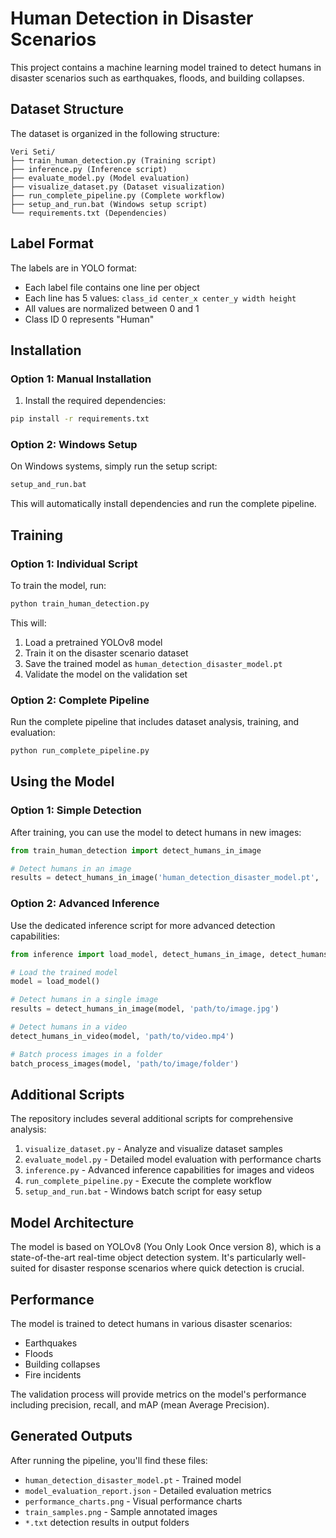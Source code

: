 # Human Detection in Disaster Scenarios

This project contains a machine learning model trained to detect humans in disaster scenarios such as earthquakes, floods, and building collapses.

## Dataset Structure

The dataset is organized in the following structure:
```
Veri Seti/
├── train_human_detection.py (Training script)
├── inference.py (Inference script)
├── evaluate_model.py (Model evaluation)
├── visualize_dataset.py (Dataset visualization)
├── run_complete_pipeline.py (Complete workflow)
├── setup_and_run.bat (Windows setup script)
└── requirements.txt (Dependencies)
```

## Label Format

The labels are in YOLO format:
- Each label file contains one line per object
- Each line has 5 values: `class_id center_x center_y width height`
- All values are normalized between 0 and 1
- Class ID 0 represents "Human"

## Installation

### Option 1: Manual Installation
1. Install the required dependencies:
```bash
pip install -r requirements.txt
```

### Option 2: Windows Setup
On Windows systems, simply run the setup script:
```bash
setup_and_run.bat
```
This will automatically install dependencies and run the complete pipeline.

## Training

### Option 1: Individual Script
To train the model, run:
```bash
python train_human_detection.py
```

This will:
1. Load a pretrained YOLOv8 model
2. Train it on the disaster scenario dataset
3. Save the trained model as `human_detection_disaster_model.pt`
4. Validate the model on the validation set

### Option 2: Complete Pipeline
Run the complete pipeline that includes dataset analysis, training, and evaluation:
```bash
python run_complete_pipeline.py
```

## Using the Model

### Option 1: Simple Detection
After training, you can use the model to detect humans in new images:

```python
from train_human_detection import detect_humans_in_image

# Detect humans in an image
results = detect_humans_in_image('human_detection_disaster_model.pt', 'path/to/image.jpg')
```

### Option 2: Advanced Inference
Use the dedicated inference script for more advanced detection capabilities:

```python
from inference import load_model, detect_humans_in_image, detect_humans_in_video

# Load the trained model
model = load_model()

# Detect humans in a single image
results = detect_humans_in_image(model, 'path/to/image.jpg')

# Detect humans in a video
detect_humans_in_video(model, 'path/to/video.mp4')

# Batch process images in a folder
batch_process_images(model, 'path/to/image/folder')
```

## Additional Scripts

The repository includes several additional scripts for comprehensive analysis:

1. `visualize_dataset.py` - Analyze and visualize dataset samples
2. `evaluate_model.py` - Detailed model evaluation with performance charts
3. `inference.py` - Advanced inference capabilities for images and videos
4. `run_complete_pipeline.py` - Execute the complete workflow
5. `setup_and_run.bat` - Windows batch script for easy setup

## Model Architecture

The model is based on YOLOv8 (You Only Look Once version 8), which is a state-of-the-art real-time object detection system. It's particularly well-suited for disaster response scenarios where quick detection is crucial.

## Performance

The model is trained to detect humans in various disaster scenarios:
- Earthquakes
- Floods
- Building collapses
- Fire incidents

The validation process will provide metrics on the model's performance including precision, recall, and mAP (mean Average Precision).

## Generated Outputs

After running the pipeline, you'll find these files:
- `human_detection_disaster_model.pt` - Trained model
- `model_evaluation_report.json` - Detailed evaluation metrics
- `performance_charts.png` - Visual performance charts
- `train_samples.png` - Sample annotated images
- `*.txt` detection results in output folders
